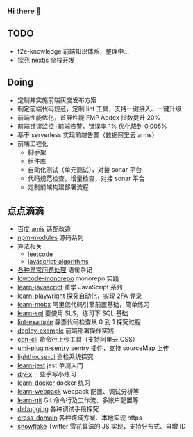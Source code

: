 ### Hi there 👋

<!--
**cloudyan/cloudyan** is a ✨ _special_ ✨ repository because its `README.md` (this file) appears on your GitHub profile.

Here are some ideas to get you started:

- 🔭 I’m currently working on ...
- 🌱 I’m currently learning ...
- 👯 I’m looking to collaborate on ...
- 🤔 I’m looking for help with ...
- 💬 Ask me about ...
- 📫 How to reach me: ...
- 😄 Pronouns: ...
- ⚡ Fun fact: ...
-->

<!-- <img src="https://github-readme-stats.vercel.app/api?username=cloudyan&show_icons=true" alt="logo" height="160" align="right" /> -->

## TODO

- f2e-knowledge 前端知识体系，整理中...
- 探究 nextjs 全栈开发

## Doing

- 定制并实施前端灰度发布方案
- 制定前端代码规范，定制 lint 工具，支持一键接入、一键升级
- 前端性能优化，首屏性能 FMP Apdex 指数提升 20%
- 前端错误监控+前端告警，错误率 1% 优化降到 0.005%
- 基于 serverless 实现前端告警（数据阿里云 arms）
- 前端工程化
  - 脚手架
  - 组件库
  - 自动化测试（单元测试），对接 sonar 平台
  - 代码规范检查，增量检查，对接 sonar 平台
  - 定制前端构建部署流程

## 点点滴滴

- 百度 [amis](https://github.com/baidu/amis) 适配改造
- [npm-modules](https://github.com/cloudyan/npm-modules) 源码系列
- 算法相关
  - [leetcode](https://github.com/cloudyan/leetcode)
  - [javascript-algorithms](https://github.com/cloudyan/javascript-algorithms)
- [各种异常问题处理](https://www.yuque.com/cloudyan/faq) 语雀杂记
- [lowcode-monorepo](https://github.com/cloudyan/lowcode-monorepo/tree/dev) monorepo 实践
- [learn-javascript](https://github.com/cloudyan/learn-javascript) 重学 JavaScript 系列
- [learn-playwright](https://github.com/cloudyan/learn-playwright) 探究自动化，实现 2FA 登录
- [learn-mobx](https://github.com/cloudyan/learn-mobx) 阿里低代码引擎前置基础，简单练习
- [learn-sql](https://github.com/cloudyan/learn-sql) 要使用 SLS，练习下 SQL 基础
- [lint-example](https://github.com/cloudyan/lint-example) 静态代码检查从 0 到 1 探究过程
- [deploy-example](https://github.com/cloudyan/deploy-example) 前端部署操作实践
- [cdn-cli](https://github.com/cloudyan/cdn-cli/tree/feature/lib) 命令行上传工具（支持阿里云 OSS）
- [umi-plugin-sentry](https://github.com/cloudyan/umi-plugin-sentry) sentry 插件，支持 sourceMap 上传
- [lighthouse-ci](https://github.com/cloudyan/lighthouse-ci) 巡检系统探究
- [learn-jest](https://github.com/cloudyan/learn-jest) jest 单测入门
- [diy-x](https://github.com/cloudyan/diy-x) 一些手写小练习
- [learn-docker](https://github.com/cloudyan/learn-docker) docker 练习
- [learn-webpack](https://github.com/cloudyan/learn-webpack) webpack 配置、调试分析等
- [learn-git](https://github.com/cloudyan/learn-git/tree/master/docs) Git 命令行及工作流、多账户配置等
- [debugging](https://github.com/cloudyan/debugging) 各种调试手段探究
- [cross-domain](https://github.com/cloudyan/cross-domain) 各种跨域方案、本地实现 https
- [snowflake](https://github.com/cloudyan/snowflake) Twitter 雪花算法的 JS 实现，支持分布式、自增 ID
